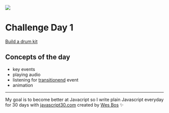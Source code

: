 ![](js30-challenge.gif)

# Challenge Day 1
[Build a drum kit](https://courses.wesbos.com/account/access/59e63178789cae180d436a72/view/194130650)
## Concepts of the day
* key events
* playing audio
* listening for [transitionend](https://developer.mozilla.org/fr/docs/Web/Events/transitionend) event
* animation
-------
My goal is to become better at Javacript so I write plain Javascript everyday for 30 days with [javascript30.com](https://javascript30.com/) created by [Wes Bos](https://github.com/wesbos) :sparkles:
